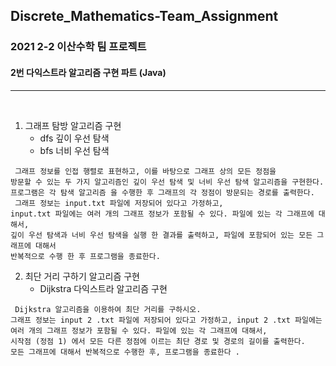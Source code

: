 ## Discrete_Mathematics-Team_Assignment
### 2021 2-2 이산수학 팀 프로젝트
#### 2번 다익스트라 알고리즘 구현 파트 (Java)
---
<br>

1. 그래프 탐방 알고리즘 구현
   - dfs 깊이 우선 탐색
   - bfs 너비 우선 탐색

```
 그래프 정보를 인접 행렬로 표현하고, 이를 바탕으로 그래프 상의 모든 정점을
방문할 수 있는 두 가지 알고리즘인 깊이 우선 탐색 및 너비 우선 탐색 알고리즘을 구현한다.
프로그램은 각 탐색 알고리즘 을 수행한 후 그래프의 각 정점이 방문되는 경로를 출력한다.
 그래프 정보는 input.txt 파일에 저장되어 있다고 가정하고,
input.txt 파일에는 여러 개의 그래프 정보가 포함될 수 있다. 파일에 있는 각 그래프에 대해서,
깊이 우선 탐색과 너비 우선 탐색을 실행 한 결과를 출력하고, 파일에 포함되어 있는 모든 그래프에 대해서
반복적으로 수행 한 후 프로그램을 종료한다.
 ```

2. 최단 거리 구하기 알고리즘 구현
   - Dijkstra 다익스트라 알고리즘 구현

```
 Dijkstra 알고리즘을 이용하여 최단 거리를 구하시오.
그래프 정보는 input 2 .txt 파일에 저장되어 있다고 가정하고, input 2 .txt 파일에는
여러 개의 그래프 정보가 포함될 수 있다. 파일에 있는 각 그래프에 대해서,
시작점 (정점 1) 에서 모든 다른 정점에 이르는 최단 경로 및 경로의 길이를 출력한다.
모든 그래프에 대해서 반복적으로 수행한 후, 프로그램을 종료한다 .
```

